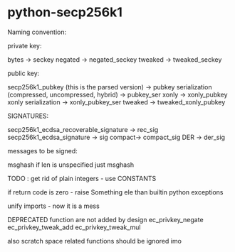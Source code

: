 # python-secp256k1

Naming convention:

private key:

bytes -> seckey
negated -> negated_seckey
tweaked -> tweaked_seckey

public key:

secp256k1_pubkey (this is the parsed version) -> pubkey
serialization (compressed, uncompressed, hybrid) -> pubkey_ser
xonly -> xonly_pubkey
xonly serialization -> xonly_pubkey_ser
tweaked  -> tweaked_xonly_pubkey

SIGNATURES:

secp256k1_ecdsa_recoverable_signature -> rec_sig
secp256k1_ecdsa_signature -> sig
compact-> compact_sig
DER -> der_sig


messages to be signed:

msghash<len> if len is unspecified just msghash


TODO : get rid of plain integers - use CONSTANTS

if return code is zero - raise Something ele than builtin python exceptions


unify imports - now it is a mess


DEPRECATED function are not added by design
ec_privkey_negate
ec_privkey_tweak_add
ec_privkey_tweak_mul

also scratch space related functions should be ignored imo
